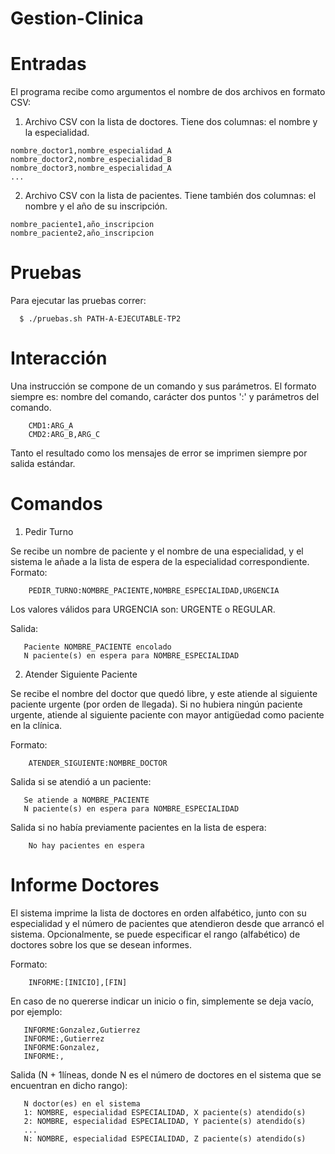 # Gestion-Clinica

# Entradas

El programa recibe como argumentos el nombre de dos archivos en formato CSV:
  1. Archivo CSV con la lista de doctores. Tiene dos columnas: el nombre y la especialidad.
  ```
  nombre_doctor1,nombre_especialidad_A
  nombre_doctor2,nombre_especialidad_B
  nombre_doctor3,nombre_especialidad_A
  ...
  ```
  2. Archivo CSV con la lista de pacientes. Tiene también dos columnas: el nombre y el año de su inscripción.
  ```
  nombre_paciente1,año_inscripcion
  nombre_paciente2,año_inscripcion
  ```
  
# Pruebas

Para ejecutar las pruebas correr:
```
  $ ./pruebas.sh PATH-A-EJECUTABLE-TP2
```

# Interacción

Una instrucción se compone de un comando y sus parámetros. El formato siempre es: nombre del comando, carácter dos puntos ':' y parámetros del comando.

```
    CMD1:ARG_A
    CMD2:ARG_B,ARG_C
 ```
 
 Tanto el resultado como los mensajes de error se imprimen siempre por salida estándar.
 
 
 # Comandos
 
 1. Pedir Turno
 
  Se recibe un nombre de paciente y el nombre de una especialidad, y el sistema le añade a la lista de espera de la especialidad correspondiente.
  Formato:
  ```
      PEDIR_TURNO:NOMBRE_PACIENTE,NOMBRE_ESPECIALIDAD,URGENCIA
  ```
  Los valores válidos para URGENCIA son: URGENTE o REGULAR.
  
 Salida:
 ```
    Paciente NOMBRE_PACIENTE encolado
    N paciente(s) en espera para NOMBRE_ESPECIALIDAD
 ```
 2. Atender Siguiente Paciente
 
 Se recibe el nombre del doctor que quedó libre, y este atiende al siguiente paciente urgente (por orden de llegada). Si no hubiera ningún paciente urgente, atiende al siguiente paciente con mayor antigüedad como paciente en la clínica.
 
 Formato:
 ```
     ATENDER_SIGUIENTE:NOMBRE_DOCTOR
 ```
 
 Salida si se atendió a un paciente:
 
 ```
    Se atiende a NOMBRE_PACIENTE
    N paciente(s) en espera para NOMBRE_ESPECIALIDAD
 ```
 
 Salida si no había previamente pacientes en la lista de espera:
 
 ```
     No hay pacientes en espera
 ```
 
 # Informe Doctores
 
 El sistema imprime la lista de doctores en orden alfabético, junto con su especialidad y el número de pacientes que atendieron desde que arrancó el sistema. 
 Opcionalmente, se puede especificar el rango (alfabético) de doctores sobre los que se desean informes.
 
 Formato:
 
 ```
     INFORME:[INICIO],[FIN]
 ```
 
 En caso de no quererse indicar un inicio o fin, simplemente se deja vacío, por ejemplo:
 
 ```
    INFORME:Gonzalez,Gutierrez
    INFORME:,Gutierrez
    INFORME:Gonzalez,
    INFORME:,
 ```
 Salida (N + 1líneas, donde N es el número de doctores en el sistema que se encuentran en dicho rango):
 ```
    N doctor(es) en el sistema
    1: NOMBRE, especialidad ESPECIALIDAD, X paciente(s) atendido(s)
    2: NOMBRE, especialidad ESPECIALIDAD, Y paciente(s) atendido(s)
    ...
    N: NOMBRE, especialidad ESPECIALIDAD, Z paciente(s) atendido(s)
 ```
 

 
 
 
 
 
